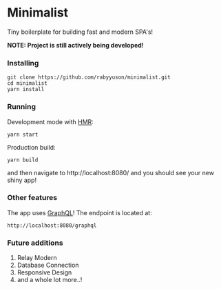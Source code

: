 # Minimalist

Tiny boilerplate for building fast and modern SPA's!

**NOTE: Project is still actively being developed!**

### Installing

```
git clone https://github.com/rabyyuson/minimalist.git
cd minimalist
yarn install
```

### Running

Development mode with [HMR](https://webpack.js.org/concepts/hot-module-replacement/):

```
yarn start
```

Production build:

```
yarn build
```

and then navigate to http://localhost:8080/ and you should see your new shiny app!

### Other features

The app uses [GraphQL](https://graphql.org/)! The endpoint is located at:

```
http://localhost:8080/graphql
```

### Future additions

1. Relay Modern
2. Database Connection
3. Responsive Design
4. and a whole lot more..!